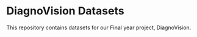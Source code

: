 # DiagnoVision Datasets
 This repository contains datasets for our Final year project, DiagnoVision.

